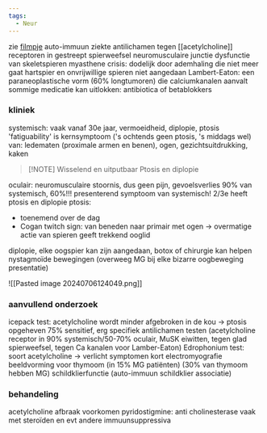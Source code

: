 ```yaml
---
tags:
  - Neur
---
```

zie [filmpje](https://www.youtube.com/watch?v=vgc_xDxAvK8&ab_channel=Neuro-OphthalmologywithDr.AndrewG.Lee)
auto-immuun ziekte
antilichamen tegen [[acetylcholine]] receptoren in gestreept spierweefsel
neuromusculaire junctie dysfunctie van skeletspieren
myasthene crisis: dodelijk door ademhaling die niet meer gaat
hartspier en onvrijwillige spieren niet aangedaan
Lambert-Eaton: een paraneoplastische vorm (60% longtumoren) die calciumkanalen aanvalt
sommige medicatie kan uitlokken: antibiotica of betablokkers

### kliniek

systemisch:
vaak vanaf 30e jaar, vermoeidheid, diplopie, ptosis
'fatiguability' is kernsymptoom ('s ochtends geen ptosis, 's middags wel)
van: ledematen (proximale armen en benen), ogen, gezichtsuitdrukking, kaken

> [!NOTE] Wisselend en uitputbaar
> Ptosis en diplopie

oculair:
neuromusculaire stoornis, dus geen pijn, gevoelsverlies
90% van systemisch, 60%!!! presenterend symptoom van systemisch!
2/3e heeft ptosis en diplopie
ptosis:
- toenemend over de dag
- Cogan twitch sign: van beneden naar primair met ogen -> overmatige actie van spieren geeft trekkend ooglid

diplopie, elke oogspier kan zijn aangedaan, botox of chirurgie kan helpen
nystagmoïde bewegingen (overweeg MG bij elke bizarre oogbeweging presentatie)

![[Pasted image 20240706124049.png]]


### aanvullend onderzoek
icepack test: acetylcholine wordt minder afgebroken in de kou -> ptosis opgeheven
75% sensitief, erg specifiek
antilichamen testen (acetylcholine receptor in 90% systemisch/50-70% oculair, MuSK eiwitten, tegen glad spierweefsel, tegen Ca kanalen voor Lamber-Eaton)
Edrophonium test: soort acetylcholine -> verlicht symptomen kort
electromyografie
beeldvorming voor thymoom (in 15% MG patiënten) (30% van thymoom hebben MG)
schildklierfunctie (auto-immuun schildklier associatie)

### behandeling
acetylcholine afbraak voorkomen 
pyridostigmine: anti cholinesterase
vaak met steroïden en evt andere immuunsuppressiva